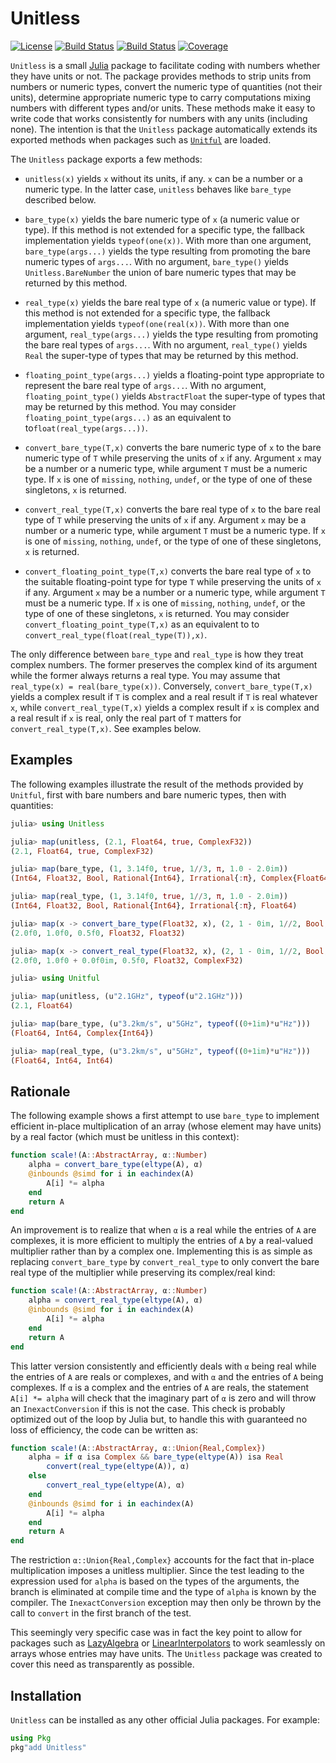 # Unitless

[![License](http://img.shields.io/badge/license-MIT-brightgreen.svg?style=flat)](./LICENSE.md) [![Build Status](https://github.com/emmt/Unitless.jl/actions/workflows/CI.yml/badge.svg?branch=main)](https://github.com/emmt/Unitless.jl/actions/workflows/CI.yml?query=branch%3Amain) [![Build Status](https://ci.appveyor.com/api/projects/status/github/emmt/Unitless.jl?svg=true)](https://ci.appveyor.com/project/emmt/Unitless-jl) [![Coverage](https://codecov.io/gh/emmt/Unitless.jl/branch/main/graph/badge.svg)](https://codecov.io/gh/emmt/Unitless.jl)

`Unitless` is a small [Julia](https://julialang.org/) package to facilitate
coding with numbers whether they have units or not. The package provides
methods to strip units from numbers or numeric types, convert the numeric type
of quantities (not their units), determine appropriate numeric type to carry
computations mixing numbers with different types and/or units. These methods
make it easy to write code that works consistently for numbers with any units
(including none). The intention is that the `Unitless` package automatically
extends its exported methods when packages such as
[`Unitful`](https://github.com/PainterQubits/Unitful.jl) are loaded.

The `Unitless` package exports a few methods:

* `unitless(x)` yields `x` without its units, if any. `x` can be a number or a
  numeric type. In the latter case, `unitless` behaves like `bare_type`
  described below.

* `bare_type(x)` yields the bare numeric type of `x` (a numeric value or type).
  If this method is not extended for a specific type, the fallback
  implementation yields `typeof(one(x))`. With more than one argument,
  `bare_type(args...)` yields the type resulting from promoting the bare
  numeric types of `args...`. With no argument, `bare_type()` yields
  `Unitless.BareNumber` the union of bare numeric types that may be returned by
  this method.

* `real_type(x)` yields the bare real type of `x` (a numeric value or type). If
  this method is not extended for a specific type, the fallback implementation
  yields `typeof(one(real(x))`. With more than one argument,
  `real_type(args...)` yields the type resulting from promoting the bare real
  types of `args...`. With no argument, `real_type()` yields `Real` the
  super-type of types that may be returned by this method.

* `floating_point_type(args...)` yields a floating-point type appropriate to
  represent the bare real type of `args...`. With no argument,
  `floating_point_type()` yields `AbstractFloat` the super-type of types that
  may be returned by this method. You may consider
  `floating_point_type(args...)` as an equivalent to
  to`float(real_type(args...))`.

* `convert_bare_type(T,x)` converts the bare numeric type of `x` to the bare
  numeric type of `T` while preserving the units of `x` if any. Argument `x`
  may be a number or a numeric type, while argument `T` must be a numeric type.
  If `x` is one of `missing`, `nothing`, `undef`, or the type of one of these
  singletons, `x` is returned.

* `convert_real_type(T,x)` converts the bare real type of `x` to the bare real
  type of `T` while preserving the units of `x` if any. Argument `x` may be a
  number or a numeric type, while argument `T` must be a numeric type. If `x`
  is one of `missing`, `nothing`, `undef`, or the type of one of these
  singletons, `x` is returned.

* `convert_floating_point_type(T,x)` converts the bare real type of `x` to the
  suitable floating-point type for type `T` while preserving the units of `x`
  if any. Argument `x` may be a number or a numeric type, while argument `T`
  must be a numeric type. If `x` is one of `missing`, `nothing`, `undef`, or
  the type of one of these singletons, `x` is returned. You may consider
  `convert_floating_point_type(T,x)` as an equivalent to
  to `convert_real_type(float(real_type(T)),x)`.

The only difference between `bare_type` and `real_type` is how they treat
complex numbers. The former preserves the complex kind of its argument while
the former always returns a real type. You may assume that `real_type(x) =
real(bare_type(x))`. Conversely, `convert_bare_type(T,x)` yields a complex
result if `T` is complex and a real result if `T` is real whatever `x`, while
`convert_real_type(T,x)` yields a complex result if `x` is complex and a real
result if `x` is real, only the real part of `T` matters for
`convert_real_type(T,x)`. See examples below.


## Examples

The following examples illustrate the result of the methods provided by
`Unitful`, first with bare numbers and bare numeric types, then with
quantities:

```julia
julia> using Unitless

julia> map(unitless, (2.1, Float64, true, ComplexF32))
(2.1, Float64, true, ComplexF32)

julia> map(bare_type, (1, 3.14f0, true, 1//3, π, 1.0 - 2.0im))
(Int64, Float32, Bool, Rational{Int64}, Irrational{:π}, Complex{Float64})

julia> map(real_type, (1, 3.14f0, true, 1//3, π, 1.0 - 2.0im))
(Int64, Float32, Bool, Rational{Int64}, Irrational{:π}, Float64)

julia> map(x -> convert_bare_type(Float32, x), (2, 1 - 0im, 1//2, Bool, Complex{Float64}))
(2.0f0, 1.0f0, 0.5f0, Float32, Float32)

julia> map(x -> convert_real_type(Float32, x), (2, 1 - 0im, 1//2, Bool, Complex{Float64}))
(2.0f0, 1.0f0 + 0.0f0im, 0.5f0, Float32, ComplexF32)

julia> using Unitful

julia> map(unitless, (u"2.1GHz", typeof(u"2.1GHz")))
(2.1, Float64)

julia> map(bare_type, (u"3.2km/s", u"5GHz", typeof((0+1im)*u"Hz")))
(Float64, Int64, Complex{Int64})

julia> map(real_type, (u"3.2km/s", u"5GHz", typeof((0+1im)*u"Hz")))
(Float64, Int64, Int64)
```


## Rationale

The following example shows a first attempt to use `bare_type` to implement
efficient in-place multiplication of an array (whose element may have units) by
a real factor (which must be unitless in this context):

```julia
function scale!(A::AbstractArray, α::Number)
    alpha = convert_bare_type(eltype(A), α)
    @inbounds @simd for i in eachindex(A)
        A[i] *= alpha
    end
    return A
end
```

An improvement is to realize that when `α` is a real while the entries of `A`
are complexes, it is more efficient to multiply the entries of `A` by a
real-valued multiplier rather than by a complex one. Implementing this is as
simple as replacing `convert_bare_type` by `convert_real_type` to only convert
the bare real type of the multiplier while preserving its complex/real kind:

```julia
function scale!(A::AbstractArray, α::Number)
    alpha = convert_real_type(eltype(A), α)
    @inbounds @simd for i in eachindex(A)
        A[i] *= alpha
    end
    return A
end
```

This latter version consistently and efficiently deals with `α` being real
while the entries of `A` are reals or complexes, and with `α` and the entries
of `A` being complexes. If `α` is a complex and the entries of `A` are reals,
the statement `A[i] *= alpha` will check that the imaginary part of `α` is zero
and will throw an `InexactConversion` if this is not the case. This check is
probably optimized out of the loop by Julia but, to handle this with guaranteed
no loss of efficiency, the code can be written as:

```julia
function scale!(A::AbstractArray, α::Union{Real,Complex})
    alpha = if α isa Complex && bare_type(eltype(A)) isa Real
        convert(real_type(eltype(A)), α)
    else
        convert_real_type(eltype(A), α)
    end
    @inbounds @simd for i in eachindex(A)
        A[i] *= alpha
    end
    return A
end
```

The restriction `α::Union{Real,Complex}` accounts for the fact that in-place
multiplication imposes a unitless multiplier. Since the test leading to the
expression used for `alpha` is based on the types of the arguments, the branch
is eliminated at compile time and the type of `alpha` is known by the compiler.
The `InexactConversion` exception may then only be thrown by the call to
`convert` in the first branch of the test.

This seemingly very specific case was in fact the key point to allow for
packages such as [LazyAlgebra](https://github.com/emmt/LazyAlgebra.jl) or
[LinearInterpolators](https://github.com/emmt/LinearInterpolators.jl) to work
seamlessly on arrays whose entries may have units. The `Unitless` package was
created to cover this need as transparently as possible.


## Installation

`Unitless` can be installed as any other official Julia packages. For example:

```julia
using Pkg
pkg"add Unitless"
```
